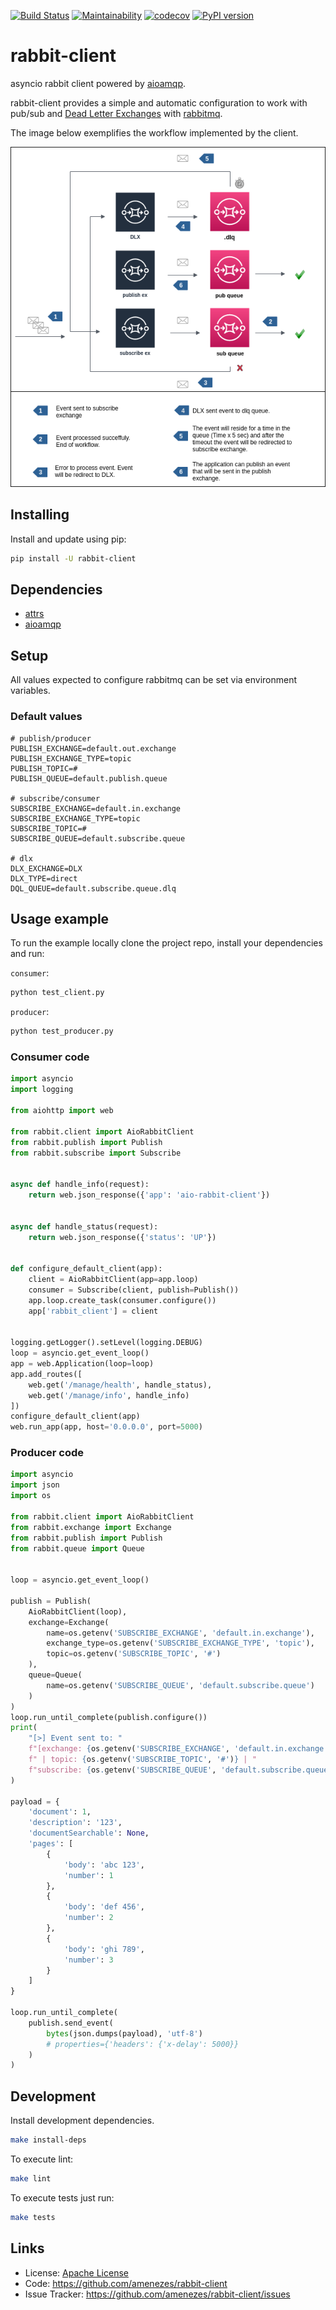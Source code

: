 [![Build Status](https://travis-ci.org/amenezes/rabbit-client.svg?branch=master)](https://travis-ci.org/amenezes/rabbit-client)
[![Maintainability](https://api.codeclimate.com/v1/badges/f24caeb9d85f17de93e2/maintainability)](https://codeclimate.com/github/amenezes/rabbit-client/maintainability)
[![codecov](https://codecov.io/gh/amenezes/rabbit-client/branch/master/graph/badge.svg)](https://codecov.io/gh/amenezes/rabbit-client)
[![PyPI version](https://badge.fury.io/py/rabbit-client.svg)](https://badge.fury.io/py/rabbit-client)

# rabbit-client

asyncio rabbit client powered by [aioamqp](https://github.com/Polyconseil/aioamqp).

rabbit-client provides a simple and automatic configuration to work with pub/sub and [Dead Letter Exchanges](https://www.rabbitmq.com/dlx.html) with [rabbitmq](https://www.rabbitmq.com).

The image below exemplifies the workflow implemented by the client.

![rabbit-client-workflow](./docs/rabbit-client-workflow.png)

## Installing

Install and update using pip:

```bash
pip install -U rabbit-client
```

## Dependencies

- [attrs](http://www.attrs.org/en/stable/)
- [aioamqp](https://github.com/polyconseil/aioamqp)

## Setup

All values expected to configure rabbitmq can be set via environment variables.

### Default values

```.env
# publish/producer
PUBLISH_EXCHANGE=default.out.exchange
PUBLISH_EXCHANGE_TYPE=topic
PUBLISH_TOPIC=#
PUBLISH_QUEUE=default.publish.queue

# subscribe/consumer
SUBSCRIBE_EXCHANGE=default.in.exchange
SUBSCRIBE_EXCHANGE_TYPE=topic
SUBSCRIBE_TOPIC=#
SUBSCRIBE_QUEUE=default.subscribe.queue

# dlx
DLX_EXCHANGE=DLX
DLX_TYPE=direct
DQL_QUEUE=default.subscribe.queue.dlq
```

## Usage example

To run the example locally clone the project repo, install your dependencies and run:

`consumer`:

```bash
python test_client.py
```

`producer`:

```bash
python test_producer.py
```

### Consumer code

```python
import asyncio
import logging

from aiohttp import web

from rabbit.client import AioRabbitClient
from rabbit.publish import Publish
from rabbit.subscribe import Subscribe


async def handle_info(request):
    return web.json_response({'app': 'aio-rabbit-client'})


async def handle_status(request):
    return web.json_response({'status': 'UP'})


def configure_default_client(app):
    client = AioRabbitClient(app=app.loop)
    consumer = Subscribe(client, publish=Publish())
    app.loop.create_task(consumer.configure())
    app['rabbit_client'] = client


logging.getLogger().setLevel(logging.DEBUG)
loop = asyncio.get_event_loop()
app = web.Application(loop=loop)
app.add_routes([
    web.get('/manage/health', handle_status),
    web.get('/manage/info', handle_info)
])
configure_default_client(app)
web.run_app(app, host='0.0.0.0', port=5000)
```

### Producer code

```python
import asyncio
import json
import os

from rabbit.client import AioRabbitClient
from rabbit.exchange import Exchange
from rabbit.publish import Publish
from rabbit.queue import Queue


loop = asyncio.get_event_loop()

publish = Publish(
    AioRabbitClient(loop),
    exchange=Exchange(
        name=os.getenv('SUBSCRIBE_EXCHANGE', 'default.in.exchange'),
        exchange_type=os.getenv('SUBSCRIBE_EXCHANGE_TYPE', 'topic'),
        topic=os.getenv('SUBSCRIBE_TOPIC', '#')
    ),
    queue=Queue(
        name=os.getenv('SUBSCRIBE_QUEUE', 'default.subscribe.queue')
    )
)
loop.run_until_complete(publish.configure())
print(
    "[>] Event sent to: "
    f"[exchange: {os.getenv('SUBSCRIBE_EXCHANGE', 'default.in.exchange')}"
    f" | topic: {os.getenv('SUBSCRIBE_TOPIC', '#')} | "
    f"subscribe: {os.getenv('SUBSCRIBE_QUEUE', 'default.subscribe.queue')}]"
)

payload = {
    'document': 1,
    'description': '123',
    'documentSearchable': None,
    'pages': [
        {
            'body': 'abc 123',
            'number': 1
        },
        {
            'body': 'def 456',
            'number': 2
        },
        {
            'body': 'ghi 789',
            'number': 3
        }
    ]
}

loop.run_until_complete(
    publish.send_event(
        bytes(json.dumps(payload), 'utf-8')
        # properties={'headers': {'x-delay': 5000}}
    )
)
```

## Development

Install development dependencies.

```bash
make install-deps
```

To execute lint:

```bash
make lint
```

To execute tests just run:
```bash
make tests
```

## Links

- License: [Apache License](https://choosealicense.com/licenses/apache-2.0/)
- Code: https://github.com/amenezes/rabbit-client
- Issue Tracker: https://github.com/amenezes/rabbit-client/issues
